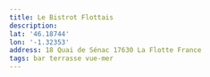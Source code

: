 ```yaml
---
title: Le Bistrot Flottais
description:
lat: '46.18744'
lon: '-1.32353'
address: 18 Quai de Sénac 17630 La Flotte France
tags: bar terrasse vue-mer
---
```

